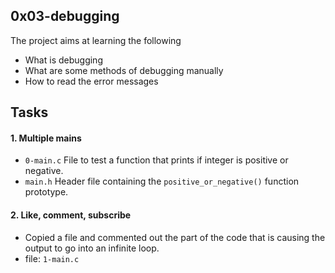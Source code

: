 ## 0x03-debugging
The project aims at learning the following
- What is debugging
- What are some methods of debugging manually
- How to read the error messages
## Tasks
#### 1. Multiple mains
- `0-main.c` File to test a function that prints if integer is positive or negative.
- `main.h` Header file containing the `positive_or_negative()` function prototype.

#### 2. Like, comment, subscribe
- Copied a file and commented out the part of the code that is causing the output to go into an infinite loop.
- file: `1-main.c`
